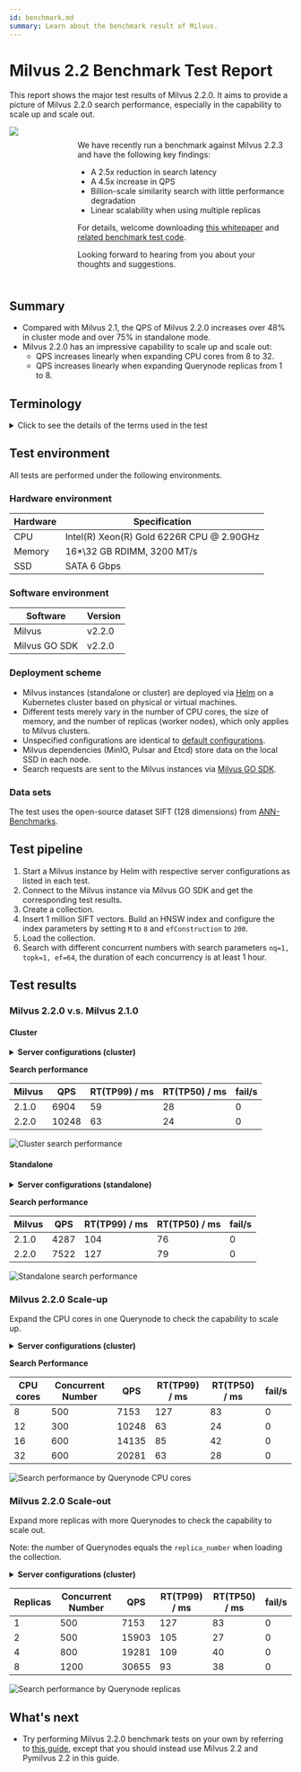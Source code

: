 ```yaml
---
id: benchmark.md
summary: Learn about the benchmark result of Milvus. 
---
```


# Milvus 2.2 Benchmark Test Report

This report shows the major test results of Milvus 2.2.0. It aims to provide a picture of Milvus 2.2.0 search performance, especially in the capability to scale up and scale out. 

<div class="alert note">
  <div style="display: flex;">
      <div style="flex:0.3;">
      <img src="https://zilliz.com/images/whitepaper/performance.png">
  </div>
      <div style="flex:1; padding: 10px;">
        <p>We have recently run a benchmark against Milvus 2.2.3 and have the following key findings:</p>
        <ul>
          <li>A 2.5x reduction in search latency</li>
          <li>A 4.5x increase in QPS</li>
          <li>Billion-scale similarity search with little performance degradation</li>
          <li>Linear scalability when using multiple replicas</li>
        </ul>
        <p>For details, welcome downloading <a href="https://zilliz.com/whitepaper">this whitepaper</a> and <a href="https://github.com/zilliztech/vectordb-benchmark">related benchmark test code</a>. </p>
        <p>Looking forward to hearing from you about your thoughts and suggestions.</p>
      </div>
  </div>
</div>

## Summary

- Compared with Milvus 2.1, the QPS of Milvus 2.2.0 increases over 48% in cluster mode and over 75% in standalone mode.
- Milvus 2.2.0 has an impressive capability to scale up and scale out:
  - QPS increases linearly when expanding CPU cores from 8 to 32.
  - QPS increases linearly when expanding Querynode replicas from 1 to 8.


## Terminology

<details>
    <summary>Click to see the details of the terms used in the test</summary>
    <table class="terminology">
        <thead>
            <tr>
                <th>Term</th>
                <th>Description</th>
            </tr>
        </thead>
        <tbody>
            <tr>
                <td>nq</td>
                <td>Number of vectors to be searched in one search request</td>
            </tr>
            <tr>
                <td>topk</td>
                <td>Number of the nearest vectors to be retrieved for each vector (in nq) in a search request</td>
            </tr>
            <tr>
                <td>ef</td>
                <td>A search parameter specific to <a href="https://milvus.io/docs/v2.2.x/index.md">HNSW index</a></td>
            </tr>
            <tr>
                <td>RT</td>
                <td>Response time from sending the request to receiving the response</td>
            </tr>
            <tr>
                <td>QPS</td>
                <td>Number of search requests that are successfully processed per second</td>
            </tr>
        </tbody>
    </table>
</details>

## Test environment

All tests are performed under the following environments.

### Hardware environment

| Hardware | Specification                             |
| -------- | ----------------------------------------- |
| CPU      | Intel(R) Xeon(R) Gold 6226R CPU @ 2.90GHz |
| Memory   | 16\*\32 GB RDIMM, 3200 MT/s               |
| SSD      | SATA 6 Gbps                               |

### Software environment

|    Software   |                                Version                                |
| ------------- | --------------------------------------------------------------------- |
|    Milvus     | v2.2.0                                                                |
| Milvus GO SDK | v2.2.0                                                                |

### Deployment scheme

- Milvus instances (standalone or cluster) are deployed via [Helm](https://milvus.io/docs/install_standalone-helm.md) on a Kubernetes cluster based on physical or virtual machines.
-  Different tests merely vary in the number of CPU cores, the size of memory, and the number of replicas (worker nodes), which only applies to Milvus clusters.
- Unspecified configurations are identical to [default configurations](https://github.com/milvus-io/milvus-helm/blob/master/charts/milvus/values.yaml).
- Milvus dependencies (MinIO, Pulsar and Etcd) store data on the local SSD in each node.
- Search requests are sent to the Milvus instances via [Milvus GO SDK](https://github.com/milvus-io/milvus-sdk-go/tree/master/tests).

### Data sets

The test uses the open-source dataset SIFT (128 dimensions) from [ANN-Benchmarks](https://github.com/erikbern/ann-benchmarks/#data-sets).

## Test pipeline

1. Start a Milvus instance by Helm with respective server configurations as listed in each test.
2. Connect to the Milvus instance via Milvus GO SDK and get the corresponding test results.
3. Create a collection.
4. Insert 1 million SIFT vectors. Build an HNSW index and configure the index parameters by setting `M` to `8` and `efConstruction` to `200`.
5. Load the collection.
6. Search with different concurrent numbers with search parameters `nq=1, topk=1, ef=64`, the duration of each concurrency is at least 1 hour.

## Test results

### Milvus 2.2.0 v.s. Milvus 2.1.0 

#### Cluster

<details>
    <summary><b>Server configurations (cluster)</b></summary>

```yaml
queryNode:
  replicas: 1
  resources:
    limits:
      cpu: "12.0"
      memory: 8Gi
    requests:
      cpu: "12.0"
      memory: 8Gi
```

</details>

**Search performance**

| Milvus | QPS   | RT(TP99) / ms | RT(TP50) / ms | fail/s |
| ------ |------ |---------------|---------------|--------|
| 2.1.0  | 6904  | 59            | 28            | 0      |
| 2.2.0  | 10248 | 63            | 24            | 0      |

![Cluster search performance](../../../assets/cluster_search_performance_210_vs_220.png)

#### Standalone

<details>
    <summary><b>Server configurations (standalone)</b></summary>

```yaml
standalone:
  replicas: 1
  resources:
    limits:
      cpu: "12.0"
      memory: 16Gi
    requests:
      cpu: "12.0"
      memory: 16Gi
```

</details>

**Search performance**

| Milvus | QPS  | RT(TP99) / ms  | RT(TP50) / ms | fail/s |
|------  |------|--------------- |---------------|--------|
| 2.1.0  | 4287 | 104            | 76            | 0      |
| 2.2.0  | 7522 | 127            | 79            | 0      |

![Standalone search performance](../../../assets/standalone_search_performance_210_vs_220.png)

### Milvus 2.2.0 Scale-up

Expand the CPU cores in one Querynode to check the capability to scale up.

<details>
    <summary><b>Server configurations (cluster)</b></summary>

 ```yaml   
queryNode:
  replicas: 1
  resources:
    limits:
      cpu: "8.0" /"12.0" /"16.0" /"32.0"
      memory: 8Gi
    requests:
      cpu: "8.0" /"12.0" /"16.0" /"32.0"
      memory: 8Gi
```

</details>

**Search Performance**

| CPU cores | Concurrent Number | QPS  | RT(TP99) / ms | RT(TP50) / ms | fail/s |
| ------|------|------|---------------|---------------|--------|
| 8 | 500 | 7153 | 127            | 83            | 0      |
| 12 | 300 | 10248 | 63            | 24            | 0      |
| 16 | 600 | 14135 | 85            | 42            | 0      |
| 32 | 600 | 20281 | 63            | 28            | 0      |

![Search performance by Querynode CPU cores](../../../assets/search_performance_by_querynode_cpu_cores.png)

### Milvus 2.2.0 Scale-out

Expand more replicas with more Querynodes to check the capability to scale out.

<div class="alert note">

Note: the number of Querynodes equals the `replica_number` when loading the collection.

</div>

<details>
    <summary><b>Server configurations (cluster)</b></summary>

```yaml
queryNode:
  replicas: 1 / 2 / 4 / 8      
  resources:
    limits:
      cpu: "8.0"
      memory: 8Gi
    requests:
      cpu: "8.0"
      memory: 8Gi
```

</details>


| Replicas | Concurrent Number | QPS  | RT(TP99) / ms | RT(TP50) / ms | fail/s |
|------|------|------|---------------|---------------|--------|
| 1 | 500 |  7153 | 127            | 83            | 0      |
| 2 | 500 |  15903 | 105            | 27            | 0      |
| 4 | 800 | 19281 | 109            | 40            | 0      |
| 8 | 1200 | 30655 | 93            | 38            | 0      |

![Search performance by Querynode replicas](../../../assets/search_performance_by_querynode_replicas.png)

## What's next

- Try performing Milvus 2.2.0 benchmark tests on your own by referring to [this guide](https://milvus.io/blog/2022-08-16-A-Quick-Guide-to-Benchmarking-Milvus-2-1.md), except that you should instead use Milvus 2.2 and Pymilvus 2.2 in this guide.
